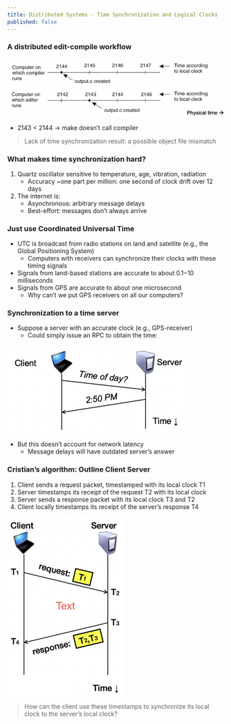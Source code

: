 ```yaml
---
title: Distributed Systems - Time Synchronization and Logical Clocks
published: false
---
```


### A distributed edit-compile workflow

![A distributed edit-compile workflow](../assets/time/time_01.png)

- 2143 < 2144 -> make doesn’t call compiler

> Lack of time synchronization result: a possible object file mismatch

### What makes time synchronization hard?

1. Quartz oscillator sensitive to temperature, age, vibration, radiation
   - Accuracy ~one part per million: one second of clock drift over 12 days
2. The internet is:
   - Asynchronous: arbitrary message delays
   - Best-effort: messages don’t always arrive

### Just use Coordinated Universal Time

- UTC is broadcast from radio stations on land and satellite (e.g., the Global Positioning System)
  - Computers with receivers can synchronize their clocks with these timing signals
- Signals from land-based stations are accurate to about 0.1−10 milliseconds
- Signals from GPS are accurate to about one microsecond
  - Why can’t we put GPS receivers on all our computers?

### Synchronization to a time server

- Suppose a server with an accurate clock (e.g., GPS-receiver)
  - Could simply issue an RPC to obtain the time:

![Synchronization to a time server](../assets/time/time_02.png)

- But this doesn’t account for network latency
  - Message delays will have outdated server’s answer

### Cristian’s algorithm: Outline Client Server

1. Client sends a request packet, timestamped with its local clock T1
2. Server timestamps its receipt of the request T2 with its local clock
3. Server sends a response packet with its local clock T3 and T2
4. Client locally timestamps its receipt of the server’s response T4

![Cristian’s algorithm: Outline Client Server](../assets/time/time_03.png)

> How can the client use these timestamps to synchronize its local clock to the server’s local clock?

